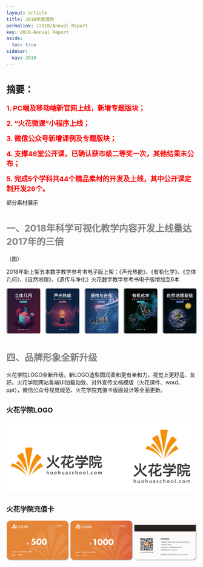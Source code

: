 ```yaml
---
layout: article
title: 2018年度报告
permalink: /2018/Annual Report
key: 2018-Annual Report
aside:
  toc: true
sidebar:
  nav: 2018
---
```


# <font size="5">摘要：</font>

<bro/><bro/>

**<font size="4" color="red">1. PC端及移动端新官网上线，新增专题版块；</font>**

**<font size="4" color="red">2. “火花微课”小程序上线；</font>**

**<font size="4" color="red">3. 微信公众号新增课例及专题版块；</font>**

**<font size="4" color="red">4. 支撑46堂公开课，已确认获市级二等奖一次，其他结果未公布；</font>**

**<font size="4" color="red">5. 完成5个学科共44个精品素材的开发及上线，其中公开课定制开发26个。</font>**



部分素材展示

# <font size="5" color="gray">一、2018年科学可视化教学内容开发上线量达2017年的三倍</font>

（图）

2018年新上架五本数字教学参考书电子版上架：《声光热能》、《有机化学》、《立体几何》、《自然地理》、《遗传与净化》火花数字教学参考书电子版增加至6本

![avatar](images/2018book.png)

# <font size="5" color="gray">四、品牌形象全新升级</font>

火花学院LOGO全新升级，新LOGO造型圆润柔和更有亲和力，视觉上更舒适、友好。火花学院网站各端UI加载动效、对外宣传文档模版（火花课件、word、ppt），微信公众号视觉规范、火花学院充值卡版面设计等全面更新。

## <font size="4" >火花学院LOGO</font>

![avatar](images/2018logo.png)

## <font size="4" >火花学院充值卡</font>

![avatar](images/2018card.png)
